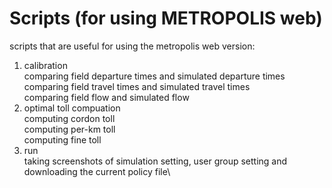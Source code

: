 # Scripts (for using METROPOLIS web)
scripts that are useful for using the metropolis web version:
1. calibration\
comparing field departure times and simulated departure times\
comparing field travel times and simulated travel times\
comparing field flow and simulated flow
2. optimal toll compuation\
computing cordon toll\
computing per-km toll\
computing fine toll
3. run\
taking screenshots of simulation setting, user group setting and downloading the current policy file\
